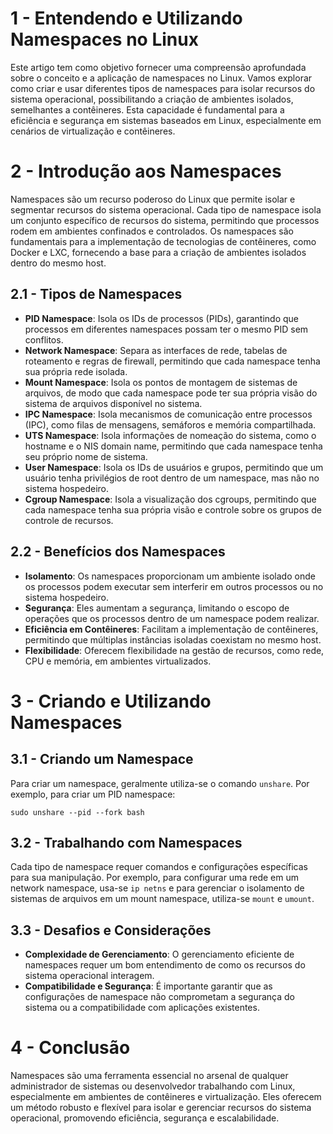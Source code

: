 # 1 - Entendendo e Utilizando Namespaces no Linux

Este artigo tem como objetivo fornecer uma compreensão aprofundada sobre o conceito e a aplicação de namespaces no Linux. Vamos explorar como criar e usar diferentes tipos de namespaces para isolar recursos do sistema operacional, possibilitando a criação de ambientes isolados, semelhantes a contêineres. Esta capacidade é fundamental para a eficiência e segurança em sistemas baseados em Linux, especialmente em cenários de virtualização e contêineres.

# 2 - Introdução aos Namespaces

Namespaces são um recurso poderoso do Linux que permite isolar e segmentar recursos do sistema operacional. Cada tipo de namespace isola um conjunto específico de recursos do sistema, permitindo que processos rodem em ambientes confinados e controlados. Os namespaces são fundamentais para a implementação de tecnologias de contêineres, como Docker e LXC, fornecendo a base para a criação de ambientes isolados dentro do mesmo host.

## 2.1 - Tipos de Namespaces

- **PID Namespace**: Isola os IDs de processos (PIDs), garantindo que processos em diferentes namespaces possam ter o mesmo PID sem conflitos.
- **Network Namespace**: Separa as interfaces de rede, tabelas de roteamento e regras de firewall, permitindo que cada namespace tenha sua própria rede isolada.
- **Mount Namespace**: Isola os pontos de montagem de sistemas de arquivos, de modo que cada namespace pode ter sua própria visão do sistema de arquivos disponível no sistema.
- **IPC Namespace**: Isola mecanismos de comunicação entre processos (IPC), como filas de mensagens, semáforos e memória compartilhada.
- **UTS Namespace**: Isola informações de nomeação do sistema, como o hostname e o NIS domain name, permitindo que cada namespace tenha seu próprio nome de sistema.
- **User Namespace**: Isola os IDs de usuários e grupos, permitindo que um usuário tenha privilégios de root dentro de um namespace, mas não no sistema hospedeiro.
- **Cgroup Namespace**: Isola a visualização dos cgroups, permitindo que cada namespace tenha sua própria visão e controle sobre os grupos de controle de recursos.

## 2.2 - Benefícios dos Namespaces

- **Isolamento**: Os namespaces proporcionam um ambiente isolado onde os processos podem executar sem interferir em outros processos ou no sistema hospedeiro.
- **Segurança**: Eles aumentam a segurança, limitando o escopo de operações que os processos dentro de um namespace podem realizar.
- **Eficiência em Contêineres**: Facilitam a implementação de contêineres, permitindo que múltiplas instâncias isoladas coexistam no mesmo host.
- **Flexibilidade**: Oferecem flexibilidade na gestão de recursos, como rede, CPU e memória, em ambientes virtualizados.

# 3 - Criando e Utilizando Namespaces

## 3.1 - Criando um Namespace

Para criar um namespace, geralmente utiliza-se o comando `unshare`. Por exemplo, para criar um PID namespace:

```
sudo unshare --pid --fork bash
```

## 3.2 - Trabalhando com Namespaces

Cada tipo de namespace requer comandos e configurações específicas para sua manipulação. Por exemplo, para configurar uma rede em um network namespace, usa-se `ip netns` e para gerenciar o isolamento de sistemas de arquivos em um mount namespace, utiliza-se `mount` e `umount`.

## 3.3 - Desafios e Considerações

- **Complexidade de Gerenciamento**: O gerenciamento eficiente de namespaces requer um bom entendimento de como os recursos do sistema operacional interagem.
- **Compatibilidade e Segurança**: É importante garantir que as configurações de namespace não comprometam a segurança do sistema ou a compatibilidade com aplicações existentes.

# 4 - Conclusão

Namespaces são uma ferramenta essencial no arsenal de qualquer administrador de sistemas ou desenvolvedor trabalhando com Linux, especialmente em ambientes de contêineres e virtualização. Eles oferecem um método robusto e flexível para isolar e gerenciar recursos do sistema operacional, promovendo eficiência, segurança e escalabilidade.
